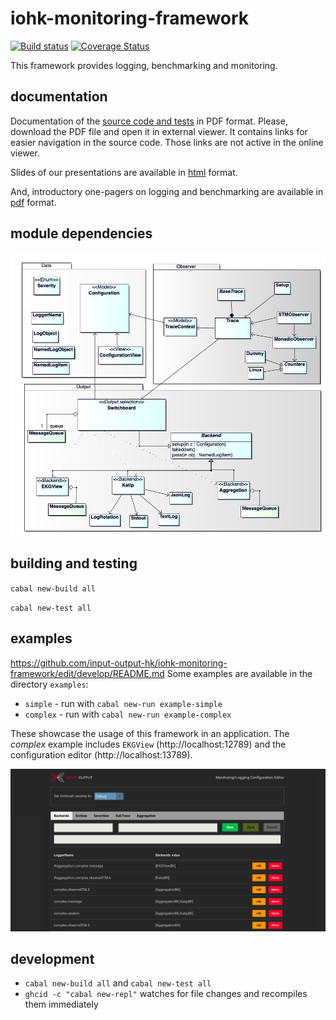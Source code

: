 # iohk-monitoring-framework

[![Build status](https://badge.buildkite.com/1cc7939a1fed4972c15b8f87d510e0404b0eb65d73cfd1e30b.svg?branch=develop)](https://buildkite.com/input-output-hk/iohk-monitoring-framework)
[![Coverage Status](https://coveralls.io/repos/github/input-output-hk/iohk-monitoring-framework/badge.svg?branch=andreas/268-CI-coverage)](https://coveralls.io/github/input-output-hk/iohk-monitoring-framework?branch=andreas/268-CI-coverage)

This framework provides logging, benchmarking and monitoring.

## documentation

Documentation of the [source code and tests](docs/IOHK-Monitoring.pdf) in PDF format. Please, download the PDF file and open it in external viewer. It contains links for easier navigation in the source code. Those links are not active in the online viewer.

Slides of our presentations are available in [html](https://input-output-hk.github.io/iohk-monitoring-framework/) format.

And, introductory one-pagers on logging and benchmarking are available in [pdf](https://input-output-hk.github.io/iohk-monitoring-framework/) format.

## module dependencies

![Overview of modules](docs/OverviewModules.png)

## building and testing

`cabal new-build all`

`cabal new-test all`

## examples
https://github.com/input-output-hk/iohk-monitoring-framework/edit/develop/README.md
Some examples are available in the directory `examples`:
* `simple`  -  run with `cabal new-run example-simple`
* `complex`  -  run with `cabal new-run example-complex`

These showcase the usage of this framework in an application. The *complex* example includes `EKGView` (http://localhost:12789) and the configuration editor (http://localhost:13789).

![Edit runtime configuration](docs/ConfigEditor.png)


## development

* `cabal new-build all` and `cabal new-test all`
* `ghcid -c "cabal new-repl"` watches for file changes and recompiles them immediately
